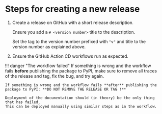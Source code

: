 # Steps for creating a new release

1. Create a release on GitHub with a short release description.

    Ensure you add a `# <version number>` title to the description.

    Set the tag to the version number prefixed with `"v"` and title to the version number as explained above.

1. Ensure the GitHub Action CD workflows run as expected.

!!! danger "The workflow failed"
    If something is wrong and the workflow fails **before** publishing the package to PyPI, make sure to remove all traces of the release and tag, fix the bug, and try again.

    If something is wrong and the workflow fails **after** publishing the package to PyPI: **DO NOT REMOVE THE RELEASE OR TAG !**

    Deployment of the documentation should (in theory) be the only thing that has failed.
    This can be deployed manually using similar steps as in the workflow.
